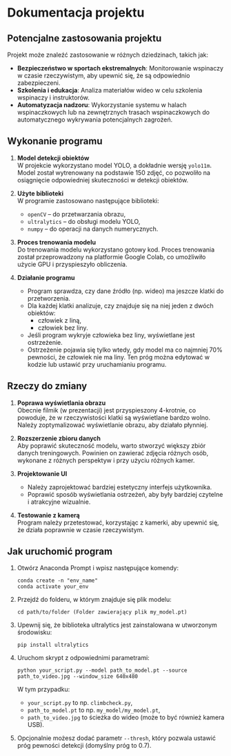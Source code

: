 # Dokumentacja projektu

## Potencjalne zastosowania projektu

Projekt może znaleźć zastosowanie w różnych dziedzinach, takich jak:
- **Bezpieczeństwo w sportach ekstremalnych**: Monitorowanie wspinaczy w czasie rzeczywistym, aby upewnić się, że są odpowiednio zabezpieczeni.
- **Szkolenia i edukacja**: Analiza materiałów wideo w celu szkolenia wspinaczy i instruktorów.
- **Automatyzacja nadzoru**: Wykorzystanie systemu w halach wspinaczkowych lub na zewnętrznych trasach wspinaczkowych do automatycznego wykrywania potencjalnych zagrożeń.

## Wykonanie programu

1. **Model detekcji obiektów**  
   W projekcie wykorzystano model YOLO, a dokładnie wersję `yolo11m`. Model został wytrenowany na podstawie 150 zdjęć, co pozwoliło na osiągnięcie odpowiedniej skuteczności w detekcji obiektów.

2. **Użyte biblioteki**  
   W programie zastosowano następujące biblioteki:
   - `openCV` – do przetwarzania obrazu,
   - `ultralytics` – do obsługi modelu YOLO,
   - `numpy` – do operacji na danych numerycznych.

3. **Proces trenowania modelu**  
   Do trenowania modelu wykorzystano gotowy kod. Proces trenowania został przeprowadzony na platformie Google Colab, co umożliwiło użycie GPU i przyspieszyło obliczenia.

4. **Działanie programu**  
   - Program sprawdza, czy dane źródło (np. wideo) ma jeszcze klatki do przetworzenia.
   - Dla każdej klatki analizuje, czy znajduje się na niej jeden z dwóch obiektów:
     - człowiek z liną,
     - człowiek bez liny.
   - Jeśli program wykryje człowieka bez liny, wyświetlane jest ostrzeżenie.
   - Ostrzeżenie pojawia się tylko wtedy, gdy model ma co najmniej 70% pewności, że człowiek nie ma liny. Ten próg można edytować w kodzie lub ustawić przy uruchamianiu programu.

## Rzeczy do zmiany

1. **Poprawa wyświetlania obrazu**  
   Obecnie filmik (w prezentacji) jest przyspieszony 4-krotnie, co powoduje, że w rzeczywistości klatki są wyświetlane bardzo wolno. Należy zoptymalizować wyświetlanie obrazu, aby działało płynniej.

2. **Rozszerzenie zbioru danych**  
   Aby poprawić skuteczność modelu, warto stworzyć większy zbiór danych treningowych. Powinien on zawierać zdjęcia różnych osób, wykonane z różnych perspektyw i przy użyciu różnych kamer.

3. **Projektowanie UI**  
   - Należy zaprojektować bardziej estetyczny interfejs użytkownika.
   - Poprawić sposób wyświetlania ostrzeżeń, aby były bardziej czytelne i atrakcyjne wizualnie.

4. **Testowanie z kamerą**  
   Program należy przetestować, korzystając z kamerki, aby upewnić się, że działa poprawnie w czasie rzeczywistym.

## Jak uruchomić program

1. Otwórz Anaconda Prompt i wpisz następujące komendy:
   ```
   conda create -n "env_name"
   conda activate your_env
   ```

2. Przejdź do folderu, w którym znajduje się plik modelu:
   ```
   cd path/to/folder (Folder zawierający plik my_model.pt)
   ```

3. Upewnij się, że biblioteka ultralytics jest zainstalowana w utworzonym środowisku:
   ```
   pip install ultralytics
   ```

4. Uruchom skrypt z odpowiednimi parametrami:
   ```
   python your_script.py --model path_to_model.pt --source path_to_video.jpg --window_size 640x480
   ```

   W tym przypadku:
   - `your_script.py` to np. `climbcheck.py`,
   - `path_to_model.pt` to np. `my_model/my_model.pt`,
   - `path_to_video.jpg` to ścieżka do wideo (może to być również kamera USB).

5. Opcjonalnie możesz dodać parametr `--thresh`, który pozwala ustawić próg pewności detekcji (domyślny próg to 0.7).

